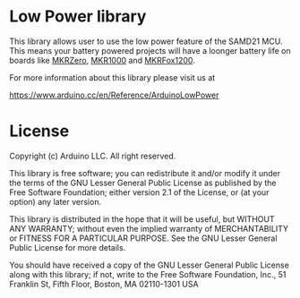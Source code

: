 # Low Power library

This library allows user to use the low power feature of the SAMD21 MCU. This means your battery powered projects will have a loonger battery life on boards like [MKRZero](https://store.arduino.cc/usa/arduino-mkrzero), [MKR1000](https://www.arduino.cc/en/Main/ArduinoMKR1000) and [MKRFox1200](https://www.arduino.cc/en/Main/ArduinoBoardMKRFox1200).

For more information about this library please visit us at

<https://www.arduino.cc/en/Reference/ArduinoLowPower>
# License
Copyright (c) Arduino LLC. All right reserved.

This library is free software; you can redistribute it and/or modify it under the terms of the GNU Lesser General Public License as published by the Free Software Foundation; either version 2.1 of the License, or (at your option) any later version.

This library is distributed in the hope that it will be useful, but WITHOUT ANY WARRANTY; without even the implied warranty of MERCHANTABILITY or FITNESS FOR A PARTICULAR PURPOSE. See the GNU Lesser General Public License for more details.

You should have received a copy of the GNU Lesser General Public License along with this library; if not, write to the Free Software Foundation, Inc., 51 Franklin St, Fifth Floor, Boston, MA 02110-1301 USA